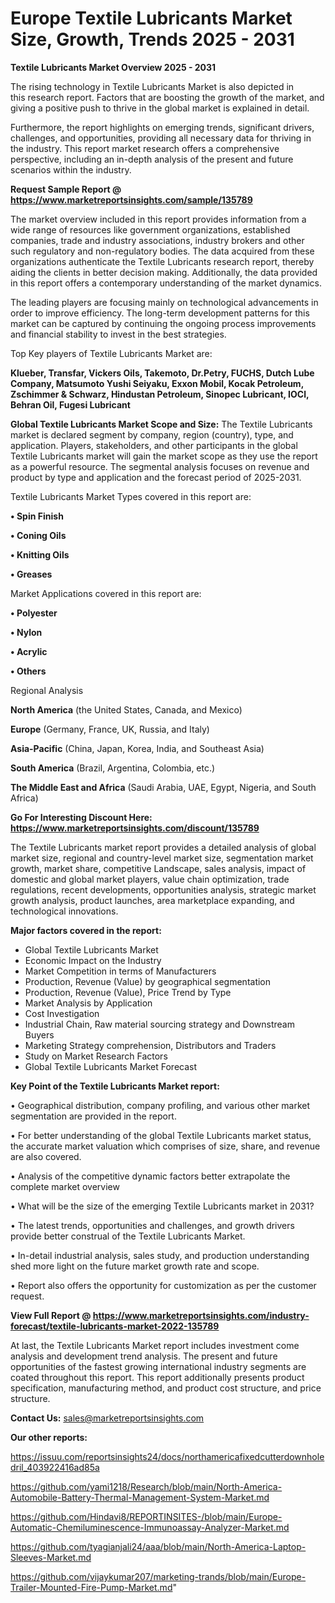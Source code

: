  # Europe Textile Lubricants Market Size, Growth, Trends 2025 - 2031

<Strong> Textile Lubricants Market Overview 2025 - 2031</strong>

The rising technology in Textile Lubricants Market is also depicted in this research report. Factors that are boosting the growth of the market, and giving a positive push to thrive in the global market is explained in detail.

Furthermore, the report highlights on emerging trends, significant drivers, challenges, and opportunities, providing all necessary data for thriving in the industry. This report market research offers a comprehensive perspective, including an in-depth analysis of the present and future scenarios within the industry.

<strong>Request Sample Report @ <a href=https://www.marketreportsinsights.com/sample/135789>https://www.marketreportsinsights.com/sample/135789</a></strong>

The market overview included in this report provides information from a wide range of resources like government organizations, established companies, trade and industry associations, industry brokers and other such regulatory and non-regulatory bodies. The data acquired from these organizations authenticate the Textile Lubricants research report, thereby aiding the clients in better decision making. Additionally, the data provided in this report offers a contemporary understanding of the market dynamics.

The leading players are focusing mainly on technological advancements in order to improve efficiency. The long-term development patterns for this market can be captured by continuing the ongoing process improvements and financial stability to invest in the best strategies.

Top Key players of Textile Lubricants Market are:

<strong>Klueber, Transfar, Vickers Oils, Takemoto, Dr.Petry, FUCHS, Dutch Lube Company, Matsumoto Yushi Seiyaku, Exxon Mobil, Kocak Petroleum, Zschimmer & Schwarz, Hindustan Petroleum, Sinopec Lubricant, IOCl, Behran Oil, Fugesi Lubricant</strong>

<strong><b>Global Textile Lubricants Market Scope and Size:</b></strong>
The Textile Lubricants market is declared segment by company, region (country), type, and application. Players, stakeholders, and other participants in the global Textile Lubricants market will gain the market scope as they use the report as a powerful resource. The segmental analysis focuses on revenue and product by type and application and the forecast period of 2025-2031.

Textile Lubricants Market Types covered in this report are:

<strong>• Spin Finish

• Coning Oils

• Knitting Oils

• Greases</strong>

Market Applications covered in this report are:

<strong>• Polyester

• Nylon

• Acrylic

• Others</strong> 

Regional Analysis

<strong>North America</strong> (the United States, Canada, and Mexico)

<strong>Europe</strong> (Germany, France, UK, Russia, and Italy)

<strong>Asia-Pacific</strong> (China, Japan, Korea, India, and Southeast Asia)

<strong>South America</strong> (Brazil, Argentina, Colombia, etc.)

<strong>The Middle East and Africa</strong> (Saudi Arabia, UAE, Egypt, Nigeria, and South Africa)

<strong>Go For Interesting Discount Here: <a href=https://www.marketreportsinsights.com/discount/135789>https://www.marketreportsinsights.com/discount/135789</a></strong>

The Textile Lubricants market report provides a detailed analysis of global market size, regional and country-level market size, segmentation market growth, market share, competitive Landscape, sales analysis, impact of domestic and global market players, value chain optimization, trade regulations, recent developments, opportunities analysis, strategic market growth analysis, product launches, area marketplace expanding, and technological innovations.

<strong><b>Major factors covered in the report:</b></strong>
<ul>
  <li>Global Textile Lubricants Market </li>
  <li>Economic Impact on the Industry</li>
  <li>Market Competition in terms of Manufacturers</li>
  <li>Production, Revenue (Value) by geographical segmentation</li>
  <li>Production, Revenue (Value), Price Trend by Type</li>
  <li>Market Analysis by Application</li>
  <li>Cost Investigation</li>
  <li>Industrial Chain, Raw material sourcing strategy and Downstream Buyers</li>
  <li>Marketing Strategy comprehension, Distributors and Traders</li>
  <li>Study on Market Research Factors</li>
  <li>Global Textile Lubricants Market Forecast</li>
</ul>

<strong><b>Key Point of the Textile Lubricants Market report:</b></strong>

• Geographical distribution, company profiling, and various other market segmentation are provided in the report.

• For better understanding of the global Textile Lubricants market status, the accurate market valuation which comprises of size, share, and revenue are also covered.

• Analysis of the competitive dynamic factors better extrapolate the complete market overview

• What will be the size of the emerging Textile Lubricants market in 2031?

• The latest trends, opportunities and challenges, and growth drivers provide better construal of the Textile Lubricants Market.

• In-detail industrial analysis, sales study, and production understanding shed more light on the future market growth rate and scope.

• Report also offers the opportunity for customization as per the customer request.

<strong><b>View Full Report @ <a href=https://www.marketreportsinsights.com/industry-forecast/textile-lubricants-market-2022-135789>https://www.marketreportsinsights.com/industry-forecast/textile-lubricants-market-2022-135789</a></b></strong>


At last, the Textile Lubricants Market report includes investment come analysis and development trend analysis. The present and future opportunities of the fastest growing international industry segments are coated throughout this report. This report additionally presents product specification, manufacturing method, and product cost structure, and price structure.

<strong>Contact Us:</strong>
sales@marketreportsinsights.com

<strong>Our other reports:</strong>

<a href=https://issuu.com/reportsinsights24/docs/northamericafixedcutterdownholedril_403922416ad85a>https://issuu.com/reportsinsights24/docs/northamericafixedcutterdownholedril_403922416ad85a</a>

<a href=https://github.com/yami1218/Research/blob/main/North-America-Automobile-Battery-Thermal-Management-System-Market.md>https://github.com/yami1218/Research/blob/main/North-America-Automobile-Battery-Thermal-Management-System-Market.md</a>

<a href=https://github.com/Hindavi8/REPORTINSITES-/blob/main/Europe-Automatic-Chemiluminescence-Immunoassay-Analyzer-Market.md>https://github.com/Hindavi8/REPORTINSITES-/blob/main/Europe-Automatic-Chemiluminescence-Immunoassay-Analyzer-Market.md</a>

<a href=https://github.com/tyagianjali24/aaa/blob/main/North-America-Laptop-Sleeves-Market.md>https://github.com/tyagianjali24/aaa/blob/main/North-America-Laptop-Sleeves-Market.md</a>

<a href=https://github.com/vijaykumar207/marketing-trands/blob/main/Europe-Trailer-Mounted-Fire-Pump-Market.md>https://github.com/vijaykumar207/marketing-trands/blob/main/Europe-Trailer-Mounted-Fire-Pump-Market.md</a>"

